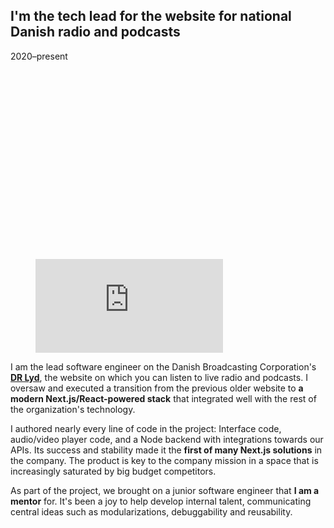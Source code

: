 ## I'm the tech lead for the website for national Danish radio and podcasts

<p class="meta">2020–present</p>

<figure class="figure-dr-lyd">
<div class="vimeo-container" style="padding-top:71.16%"><iframe src="https://player.vimeo.com/video/854012013?badge=0&amp;autopause=0&amp;player_id=0&amp;app_id=58479&amp;muted=1&amp;autoplay=1&amp;loop=1&amp;background=1" frameborder="0" allow="autoplay; fullscreen; picture-in-picture"></iframe></div>
</figure>

I am the lead software engineer on the Danish Broadcasting Corporation's **[DR&nbsp;Lyd](https://www.dr.dk/lyd)**, the website on which you can listen to live radio and podcasts. I oversaw and executed a transition from the previous older website to **a modern Next.js/React-powered stack** that integrated well with the rest of the organization's technology.

I authored nearly every line of code in the project: Interface code, audio/video player code, and a Node backend with integrations towards our APIs. Its success and stability made it the **first of many Next.js solutions** in the company. The product is key to the company mission in a space that is increasingly saturated by big budget competitors.

As part of the project, we brought on a junior software engineer that **I am a mentor** for. It's been a joy to help develop internal talent, communicating central ideas such as modularizations, debuggability and reusability.
